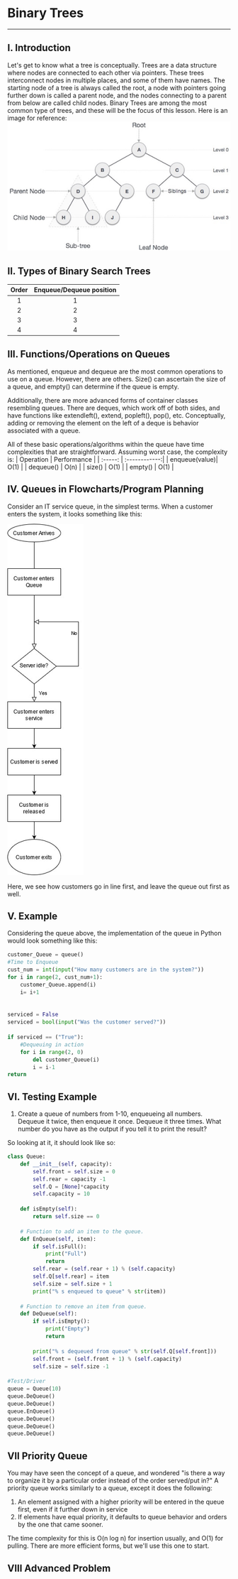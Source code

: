 # Binary Trees
---
## I.  Introduction
Let's get to know what a tree is conceptually.  Trees are a data structure where nodes are connected to each other via pointers.  These trees interconnect nodes in multiple places, and some of them have names.  The starting node of a tree is always called the root, a node with pointers going further down is called a parent node, and the nodes connecting to a parent from below are called child nodes.  Binary Trees are among the most common type of trees, and these will be the focus of this lesson.
Here is an image for reference:
![Tree Terminology](Trees_Terminology.png)



## II. Types of Binary Search Trees


|   Order   |      Enqueue/Dequeue position      |
| :-----:   | :------------:                     |
| 1         |1             |1                    |
| 2         |2             |2                    |
| 3         |3             |3                    |
| 4         |4             |4                    |

## III. Functions/Operations on Queues
As mentioned, enqueue and dequeue are the most common operations to use on a queue.  However, there are others.  Size() can ascertain the size of a queue, and empty() can determine if the queue is empty.

Additionally, there are more advanced forms of container classes resembling queues. There are deques, which work off of both sides, and have functions like extendleft(), extend, popleft(), pop(), etc.  Conceptually, adding or removing the element on the left of a deque is behavior associated with a queue.

All of these basic operations/algorithms within the queue have time complexities that are straightforward.  Assuming worst case, the complexity is:
| Operation     | Performance   |
| :-----:       | :------------:|
| enqueue(value)| O(1) |
| dequeue()     | O(n) |
| size()        | O(1) |
| empty()       | O(1) |


## IV. Queues in Flowcharts/Program Planning
Consider an IT service queue, in the simplest terms.  When a customer enters the system, it looks something like this:


![Queues Example](Queues_Example.jpg)




Here, we see how customers go in line first, and leave the queue out first as well.

## V. Example
Considering the queue above, the implementation of the queue in Python would look something like this:
```Python
customer_Queue = queue()
#Time to Enqueue
cust_num = int(input("How many customers are in the system?"))
for i in range(2, cust_num+1):
    customer_Queue.append(i)
    i= i+1


serviced = False
serviced = bool(input("Was the customer served?"))

if serviced == ("True"):
    #Dequeuing in action
    for i in range(2, 0)
        del customer_Queue(i)
        i = i-1
return
```

## VI. Testing Example
1. Create a queue of numbers from 1-10, enqueueing all numbers.  Dequeue it twice, then enqueue it once.  Dequeue it three times.  What number do you have as the output if you tell it to print the result?

So looking at it, it should look like so:
```Python
class Queue:
	def __init__(self, capacity):
		self.front = self.size = 0
		self.rear = capacity -1
		self.Q = [None]*capacity
		self.capacity = 10
	
	def isEmpty(self):
		return self.size == 0

	# Function to add an item to the queue.
	def EnQueue(self, item):
		if self.isFull():
			print("Full")
			return
		self.rear = (self.rear + 1) % (self.capacity)
		self.Q[self.rear] = item
		self.size = self.size + 1
		print("% s enqueued to queue" % str(item))

	# Function to remove an item from queue.
	def DeQueue(self):
		if self.isEmpty():
			print("Empty")
			return
		
		print("% s dequeued from queue" % str(self.Q[self.front]))
		self.front = (self.front + 1) % (self.capacity)
		self.size = self.size -1

#Test/Driver
queue = Queue(10)
queue.DeQueue()
queue.DeQueue()
queue.EnQueue()
queue.DeQueue()
queue.DeQueue()
queue.DeQueue()

```

## VII Priority Queue
You may have seen the concept of a queue, and wondered "is there a way to organize it by a particular order instead of the order served/put in?" A priority queue works similarly to a queue, except it does the following:
1. An element assigned with a higher priority will be entered in the queue first, even if it further down in service
2. If elements have equal priority, it defaults to queue behavior and orders by the one that came sooner.

The time complexity for this is O(n log n) for insertion usually, and O(1) for pulling.  There are more efficient forms, but we'll use this one to start.

## VIII Advanced Problem